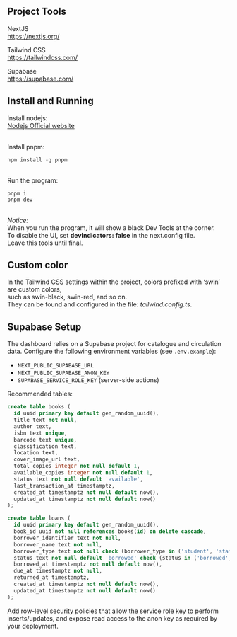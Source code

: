 ## Project Tools
NextJS\
https://nextjs.org/

Tailwind CSS\
https://tailwindcss.com/

Supabase\
https://supabase.com/

## Install and Running
Install nodejs:
\
[Nodejs Official website](https://nodejs.org/en)

\
Install pnpm:

```
npm install -g pnpm
```
\
Run the program:
```
pnpm i
pnpm dev
```
\
*Notice:*\
When you run the program, it will show a black Dev Tools at the corner.\
To disable the UI, set **devIndicators: false** in the next.config file.\
Leave this tools until final.

## Custom color
In the Tailwind CSS settings within the project, colors prefixed with ‘swin’ are custom colors, \
such as swin-black, swin-red, and so on. \
They can be found and configured in the file: *tailwind.config.ts*.

## Supabase Setup
The dashboard relies on a Supabase project for catalogue and circulation data. Configure the following environment variables (see `.env.example`):

- `NEXT_PUBLIC_SUPABASE_URL`
- `NEXT_PUBLIC_SUPABASE_ANON_KEY`
- `SUPABASE_SERVICE_ROLE_KEY` (server-side actions)

Recommended tables:

```sql
create table books (
  id uuid primary key default gen_random_uuid(),
  title text not null,
  author text,
  isbn text unique,
  barcode text unique,
  classification text,
  location text,
  cover_image_url text,
  total_copies integer not null default 1,
  available_copies integer not null default 1,
  status text not null default 'available',
  last_transaction_at timestamptz,
  created_at timestamptz not null default now(),
  updated_at timestamptz not null default now()
);

create table loans (
  id uuid primary key default gen_random_uuid(),
  book_id uuid not null references books(id) on delete cascade,
  borrower_identifier text not null,
  borrower_name text not null,
  borrower_type text not null check (borrower_type in ('student', 'staff')),
  status text not null default 'borrowed' check (status in ('borrowed', 'returned', 'overdue')),
  borrowed_at timestamptz not null default now(),
  due_at timestamptz not null,
  returned_at timestamptz,
  created_at timestamptz not null default now(),
  updated_at timestamptz not null default now()
);
```

Add row-level security policies that allow the service role key to perform inserts/updates, and expose read access to the anon key as required by your deployment.

